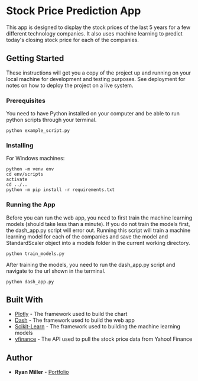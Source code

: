# Stock Price Prediction App

This app is designed to display the stock prices of the last 5 years for a few 
different technology companies. It also uses machine learning to predict today's
closing stock price for each of the companies.

## Getting Started

These instructions will get you a copy of the project up and running on your local machine for development and testing purposes. See deployment for notes on how to deploy the project on a live system.

### Prerequisites

You need to have Python installed on your computer and be able to run python 
scripts through your terminal.

```
python example_script.py
```

### Installing

For Windows machines:
```
python -m venv env
cd env/scripts
activate
cd ../..
python -m pip install -r requirements.txt
```

### Running the App

Before you can run the web app, you need to first train the machine learning 
models (should take less than a minute). If you do not train the models first, 
the dash_app.py script will error out. Running this script will train a machine
learning model for each of the companies and save the model and StandardScaler
object into a models folder in the current working directory.

```
python train_models.py
```

After training the models, you need to run the dash_app.py script and navigate
to the url shown in the terminal.

```
python dash_app.py
```

## Built With

* [Plotly](https://plot.ly/python/plotly-express/) - The framework used to build the chart
* [Dash](https://plot.ly/dash/) - The framework used to build the web app
* [Scikit-Learn](https://scikit-learn.org/stable/) - The framework used to building the machine learning models
* [yfinance](https://pypi.org/project/yfinance/) - The API used to pull the stock price data from Yahoo! Finance

## Author

* **Ryan Miller** - [Portfolio](https://ryan-kp-miller.github.io/)

<!-- ## License

This project is licensed under the MIT License - see the [LICENSE.md](LICENSE.md) file for details -->
